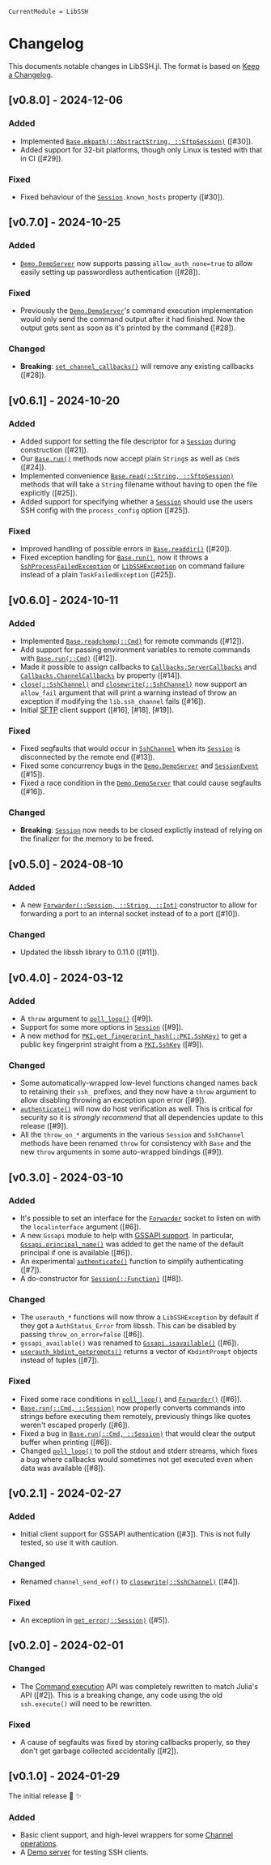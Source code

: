 ```@meta
CurrentModule = LibSSH
```

# Changelog

This documents notable changes in LibSSH.jl. The format is based on [Keep a
Changelog](https://keepachangelog.com).

## [v0.8.0] - 2024-12-06

### Added
- Implemented [`Base.mkpath(::AbstractString, ::SftpSession)`](@ref) ([#30]).
- Added support for 32-bit platforms, though only Linux is tested with that in
  CI ([#29]).

### Fixed
- Fixed behaviour of the [`Session`](@ref)`.known_hosts` property ([#30]).

## [v0.7.0] - 2024-10-25

### Added

- [`Demo.DemoServer`](@ref) now supports passing `allow_auth_none=true` to allow
  easily setting up passwordless authentication ([#28]).

### Fixed

- Previously the [`Demo.DemoServer`](@ref)'s command execution implementation
  would only send the command output after it had finished. Now the output gets
  sent as soon as it's printed by the command ([#28]).

### Changed

- **Breaking**: [`set_channel_callbacks()`](@ref) will remove any existing
  callbacks ([#28]).

## [v0.6.1] - 2024-10-20

### Added

- Added support for setting the file descriptor for a [`Session`](@ref) during
  construction ([#21]).
- Our [`Base.run()`](@ref) methods now accept plain `String`s as well as `Cmd`s
  ([#24]).
- Implemented convenience [`Base.read(::String, ::SftpSession)`](@ref) methods
  that will take a `String` filename without having to open the file explicitly
  ([#25]).
- Added support for specifying whether a [`Session`](@ref) should use the users
  SSH config with the `process_config` option ([#25]).

### Fixed

- Improved handling of possible errors in [`Base.readdir()`](@ref) ([#20]).
- Fixed exception handling for [`Base.run()`](@ref), now it throws a
  [`SshProcessFailedException`](@ref) or [`LibSSHException`](@ref) on command
  failure instead of a plain `TaskFailedException` ([#25]).

## [v0.6.0] - 2024-10-11

### Added

- Implemented [`Base.readchomp(::Cmd)`](@ref) for remote commands ([#12]).
- Add support for passing environment variables to remote commands with
  [`Base.run(::Cmd)`](@ref) ([#12]).
- Made it possible to assign callbacks to [`Callbacks.ServerCallbacks`](@ref) and
  [`Callbacks.ChannelCallbacks`](@ref) by property ([#14]).
- [`close(::SshChannel)`](@ref) and [`closewrite(::SshChannel)`](@ref) now
  support an `allow_fail` argument that will print a warning instead of throw an
  exception if modifying the `lib.ssh_channel` fails ([#16]).
- Initial [SFTP](sftp.md) client support ([#16], [#18], [#19]).

### Fixed

- Fixed segfaults that would occur in [`SshChannel`](@ref) when its
  [`Session`](@ref) is disconnected by the remote end ([#13]).
- Fixed some concurrency bugs in the [`Demo.DemoServer`](@ref) and
  [`SessionEvent`](@ref) ([#15]).
- Fixed a race condition in the [`Demo.DemoServer`](@ref) that could cause
  segfaults ([#16]).

### Changed

- **Breaking**: [`Session`](@ref) now needs to be closed explictly instead of
  relying on the finalizer for the memory to be freed.

## [v0.5.0] - 2024-08-10

### Added

- A new [`Forwarder(::Session, ::String, ::Int)`](@ref) constructor to allow for
  forwarding a port to an internal socket instead of to a port ([#10]).

### Changed

- Updated the libssh library to 0.11.0 ([#11]).

## [v0.4.0] - 2024-03-12

### Added

- A `throw` argument to [`poll_loop()`](@ref) ([#9]).
- Support for some more options in [`Session`](@ref) ([#9]).
- A new method for [`PKI.get_fingerprint_hash(::PKI.SshKey)`](@ref) to get a
  public key fingerprint straight from a [`PKI.SshKey`](@ref) ([#9]).

### Changed

- Some automatically-wrapped low-level functions changed names back to retaining
  their `ssh_` prefixes, and they now have a `throw` argument to allow disabling
  throwing an exception upon error ([#9]).
- [`authenticate()`](@ref) will now do host verification as well. This is
  critical for security so it is *strongly recommend* that all dependencies
  update to this release ([#9]).
- All the `throw_on_*` arguments in the various `Session` and `SshChannel`
  methods have been renamed `throw` for consistency with `Base` and the new
  `throw` arguments in some auto-wrapped bindings ([#9]).

## [v0.3.0] - 2024-03-10

### Added

- It's possible to set an interface for the [`Forwarder`](@ref) socket to listen
  on with the `localinterface` argument ([#6]).
- A new `Gssapi` module to help with [GSSAPI support](@ref). In particular,
  [`Gssapi.principal_name()`](@ref) was added to get the name of the default
  principal if one is available ([#6]).
- An experimental [`authenticate()`](@ref) function to simplify authenticating ([#7]).
- A do-constructor for [`Session(::Function)`](@ref) ([#8]).

### Changed

- The `userauth_*` functions will now throw a `LibSSHException` by default if
  they got a `AuthStatus_Error` from libssh. This can be disabled by passing
  `throw_on_error=false` ([#6]).
- `gssapi_available()` was renamed to [`Gssapi.isavailable()`](@ref) ([#6]).
- [`userauth_kbdint_getprompts()`](@ref) returns a vector of `KbdintPrompt`
  objects instead of tuples ([#7]).

### Fixed

- Fixed some race conditions in [`poll_loop()`](@ref) and [`Forwarder()`](@ref)
  ([#6]).
- [`Base.run(::Cmd, ::Session)`](@ref) now properly converts commands into
  strings before executing them remotely, previously things like quotes weren't
  escaped properly ([#6]).
- Fixed a bug in [`Base.run(::Cmd, ::Session)`](@ref) that would clear the
  output buffer when printing ([#6]).
- Changed [`poll_loop()`](@ref) to poll the stdout and stderr streams, which
  fixes a bug where callbacks would sometimes not get executed even when data
  was available ([#8]).

## [v0.2.1] - 2024-02-27

### Added

- Initial client support for GSSAPI authentication ([#3]). This is not fully
  tested, so use it with caution.

### Changed

- Renamed `channel_send_eof()` to [`closewrite(::SshChannel)`](@ref) ([#4]).

### Fixed

- An exception in [`get_error(::Session)`](@ref) ([#5]).

## [v0.2.0] - 2024-02-01

### Changed

- The [Command execution](@ref) API was completely rewritten to match Julia's
  API ([#2]). This is a breaking change, any code using the old `ssh.execute()`
  will need to be rewritten.

### Fixed

- A cause of segfaults was fixed by storing callbacks properly, so they don't get
  garbage collected accidentally ([#2]).

## [v0.1.0] - 2024-01-29

The initial release 🎉 ✨

### Added

- Basic client support, and high-level wrappers for some [Channel
  operations](@ref).
- A [Demo server](@ref) for testing SSH clients.
